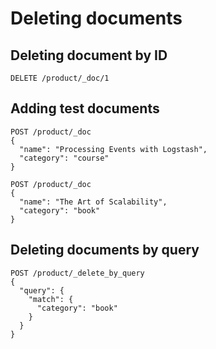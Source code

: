 # Deleting documents

## Deleting document by ID

```
DELETE /product/_doc/1
```

## Adding test documents

```
POST /product/_doc
{
  "name": "Processing Events with Logstash",
  "category": "course"
}
```

```
POST /product/_doc
{
  "name": "The Art of Scalability",
  "category": "book"
}
```

## Deleting documents by query

```
POST /product/_delete_by_query
{
  "query": {
    "match": {
      "category": "book"
    }
  }
}
```
